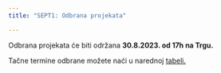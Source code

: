 ```yaml
---
title: "SEPT1: Odbrana projekata"

---
```


Odbrana projekata će biti održana **30.8.2023. od 17h na Trgu.** 

Tačne termine odbrane možete naći u narednoj [tabeli.](https://docs.google.com/spreadsheets/d/1XfgxIqk3r9cdR60j0r7-oEFT4XzSfzlBzJbEU4v7H7k/edit#gid=1279087591)
